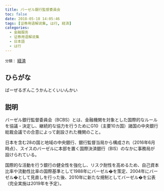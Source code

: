 ```yaml
---
title: バーゼル銀行監督委員会
toc: false
date: 2018-05-18 14:05:46
tags: [证券用语解说集, は行, 経済]
categories:
  - 金融服务
  - 证券用语解说集
  - 日本語
  - は行
---
```


`分類：` [経済](/tags/経済/)

## ひらがな

ばーぜるぎんこうかんとくいいんかい

## 説明

バーゼル銀行監督委員会（BCBS）とは、金融機関を対象とした国際的なルールを協議・決定し、継続的な協力を行うためにG10（主要10カ国）諸国の中央銀行総裁会議での合意によって創設された機関のこと。

日本を含む28の国と地域の中央銀行、銀行監督当局から構成され（2016年6月時点）、スイスのバーゼルに本部を置く国際決済銀行（BIS）のなかに事務局が設けられている。

国際的な活動を行う銀行の健全性を強化し、リスク耐性を高めるため、自己資本比率や流動性比率の国際基準として1988年にバーゼル�を策定、2004年にバーゼル�として見直しを行った後、2010年に新たな規制としてバーゼル�を公表（完全実施は2019年を予定）。
